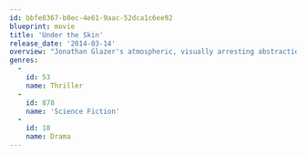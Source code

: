 ```yaml
---
id: bbfe8367-b0ec-4e61-9aac-52dca1c6ee92
blueprint: movie
title: 'Under the Skin'
release_date: '2014-03-14'
overview: "Jonathan Glazer's atmospheric, visually arresting abstraction stars Scarlett Johansson as a seductive alien who prowls the streets of Glasgow in search of prey: unsuspecting men who fall under her spell, only to be consumed by a strange liquid pool."
genres:
  -
    id: 53
    name: Thriller
  -
    id: 878
    name: 'Science Fiction'
  -
    id: 18
    name: Drama
---
```

